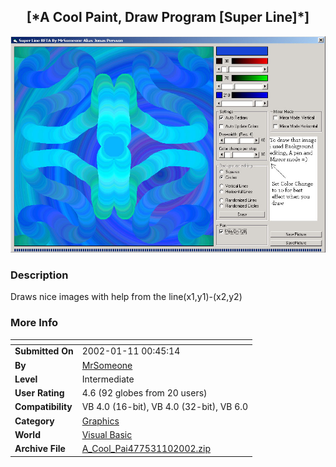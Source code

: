 ﻿<div align="center">

## \[\*A Cool Paint, Draw Program \[Super Line\]\*\]

<img src="PIC20021101729126869.jpg">
</div>

### Description

Draws nice images with help from the line(x1,y1)-(x2,y2)
 
### More Info
 


<span>             |<span>
---                |---
**Submitted On**   |2002-01-11 00:45:14
**By**             |[MrSomeone](https://github.com/Planet-Source-Code/PSCIndex/blob/master/ByAuthor/mrsomeone.md)
**Level**          |Intermediate
**User Rating**    |4.6 (92 globes from 20 users)
**Compatibility**  |VB 4\.0 \(16\-bit\), VB 4\.0 \(32\-bit\), VB 6\.0
**Category**       |[Graphics](https://github.com/Planet-Source-Code/PSCIndex/blob/master/ByCategory/graphics__1-46.md)
**World**          |[Visual Basic](https://github.com/Planet-Source-Code/PSCIndex/blob/master/ByWorld/visual-basic.md)
**Archive File**   |[A\_Cool\_Pai477531102002\.zip](https://github.com/Planet-Source-Code/mrsomeone-a-cool-paint-draw-program-super-line__1-30658/archive/master.zip)








